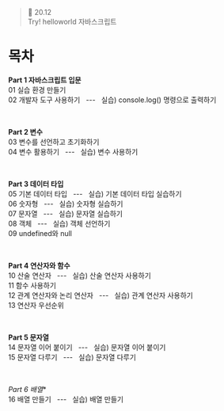 ﻿> 👑  20.12<br>
> Try! helloworld 자바스크립트

# 목차

**Part 1 자바스크립트 입문**<br>
01 실습 환경 만들기<br>
02 개발자 도구 사용하기 &nbsp; --- &nbsp; 실습) console.log() 명령으로 출력하기<br>

<br>

**Part 2 변수**<br>
03 변수를 선언하고 초기화하기<br>
04 변수 활용하기 &nbsp; --- &nbsp; 실습) 변수 사용하기<br>
  
<br>

**Part 3 데이터 타입**<br>
05 기본 데이터 타입 &nbsp; --- &nbsp; 실습) 기본 데이터 타입 실습하기<br>
06 숫자형 &nbsp; --- &nbsp; 실습) 숫자형 실습하기<br>
07 문자열 &nbsp; --- &nbsp; 실습) 문자열 실습하기<br>
08 객체  &nbsp; --- &nbsp;  실습) 객체 선언하기<br>
09 undefined와 null<br>

<br>

**Part 4 연산자와 함수**<br>
10 산술 연산자 &nbsp; --- &nbsp; 실습) 산술 연산자 사용하기<br>
11 함수 사용하기 <br>
12 관계 연산자와 논리 연산자 &nbsp; --- &nbsp; 실습) 관계 연산자 사용하기<br>
13 연산자 우선순위 <br>

<br>

**Part 5 문자열**<br>
14 문자열 이어 붙이기 &nbsp; --- &nbsp; 실습) 문자열 이어 붙이기<br>
15 문자열 다루기 &nbsp; --- &nbsp; 실습) 문자열 다루기<br>

<br>

*Part 6 배열**<br>
16 배열 만들기 &nbsp; --- &nbsp; 실습) 배열 만들기<br>
